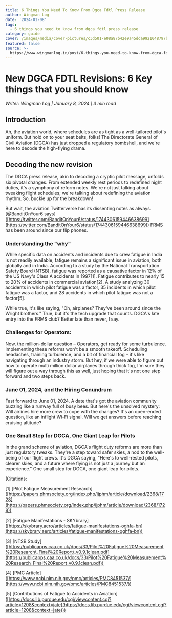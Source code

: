 ```yaml
---
title: 6 Things You Need To Know From Dgca Fdtl Press Release
author: Wingman Log
date: '2024-01-08'
tags:
  - 6 things you need to know from dgca fdtl press release
category: guide
cover: /images/media/cover-pictures/c3d501-e08a87b42e9a45dda9921048797b00bd-mv2-c4e3e760.png
featured: false
source: >-
  https://www.wingmanlog.in/post/6-things-you-need-to-know-from-dgca-fdtl-press-release
---
```


# New DGCA FDTL Revisions: 6 Key things that you should know

*Writer: Wingman Log | January 8, 2024 | 3 min read*

## Introduction

Ah, the aviation world, where schedules are as tight as a well-tailored pilot's uniform. But hold on to your seat belts, folks! The Directorate General of Civil Aviation (DGCA) has just dropped a regulatory bombshell, and we're here to decode the high-flying drama.

##   

## Decoding the new revision

The DGCA press release, akin to decoding a cryptic pilot message, unfolds six pivotal changes. From extended weekly rest periods to redefined night duties, it's a symphony of reform notes. We're not just talking about tweaking flight schedules; we're talking about redefining the aviation rhythm. So, buckle up for the breakdown!

But wait, the aviation Twitterverse has its dissenting notes as always. \[@BanditOnYour6 says\]([https://twitter.com/BanditOnYour6/status/1744306159446638699](https://twitter.com/BanditOnYour6/status/1744306159446638699)) FRMS has been around since our flip phones.

### Understanding the "why"

While specific data on accidents and incidents due to crew fatigue in India is not readily available, fatigue remains a significant issue in aviation, both globally and in India. According to a study by the National Transportation Safety Board (NTSB), fatigue was reported as a causative factor in 12% of the US Navy's Class A accidents in 1997\[1\]. Fatigue contributes to nearly 15 to 20% of accidents in commercial aviation\[2\]. A study analyzing 30 accidents in which pilot fatigue was a factor, 35 incidents in which pilot fatigue was a factor, and 28 accidents in which pilot fatigue was not a factor\[5\].

While true, it's like saying, "Oh, airplanes? They've been around since the Wright brothers." True, but it's the tech upgrade that counts. DGCA's late entry into the FRMS club? Better late than never, I say.

### Challenges for Operators:

Now, the million-dollar question – Operators, get ready for some turbulence. Implementing these reforms won't be a smooth takeoff. Scheduling headaches, training turbulence, and a bit of financial fog – it's like navigating through an industry storm. But hey, if we were able to figure out how to operate multi million dollar airplanes through thick fog, I'm sure they will figure out a way through this as well, just hoping that it's not one step forward and two steps back.

### June 01, 2024, and the Hiring Conundrum

Fast forward to June 01, 2024. A date that's got the aviation community buzzing like a runway full of busy bees. But here's the unsolved mystery: Will airlines hire more crew to cope with the changes? It's an open-ended question, like an inflight Wi-Fi signal. Will we get answers before reaching cruising altitude?

### One Small Step for DGCA, One Giant Leap for Pilots

In the grand scheme of aviation, DGCA's flight duty reforms are more than just regulatory tweaks. They're a step toward safer skies, a nod to the well-being of our flight crews. It's DGCA saying, "Here's to well-rested pilots, clearer skies, and a future where flying is not just a journey but an experience." One small step for DGCA, one giant leap for pilots.

(Citations:

\[1\] \[Pilot Fatigue Measurement Research\]([https://papers.phmsociety.org/index.php/ijphm/article/download/2368/1728](https://papers.phmsociety.org/index.php/ijphm/article/download/2368/1728))

\[2\] \[Fatigue Manifestations - SKYbrary\]([https://skybrary.aero/articles/fatigue-manifestations-oghfa-bn](https://skybrary.aero/articles/fatigue-manifestations-oghfa-bn))

\[3\] \[NTSB Study\]([https://publicapps.caa.co.uk/docs/33/Pilot%20Fatigue%20Measurement%20Research\_Final%20Report\_v0.9.1clean.pdf](https://publicapps.caa.co.uk/docs/33/Pilot%20Fatigue%20Measurement%20Research_Final%20Report_v0.9.1clean.pdf))

\[4\] \[PMC Article\]([https://www.ncbi.nlm.nih.gov/pmc/articles/PMC8451537/](https://www.ncbi.nlm.nih.gov/pmc/articles/PMC8451537/))

\[5\] \[Contributions of Fatigue to Accidents in Aviation\]([https://docs.lib.purdue.edu/cgi/viewcontent.cgi?article=1208&context=jate](https://docs.lib.purdue.edu/cgi/viewcontent.cgi?article=1208&context=jate)))
